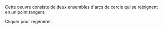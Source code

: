 Cette oeuvre consiste de deux ensembles d'arcs de cercle qui se rejoignent en un point tangent.

Cliquer pour regénérer.